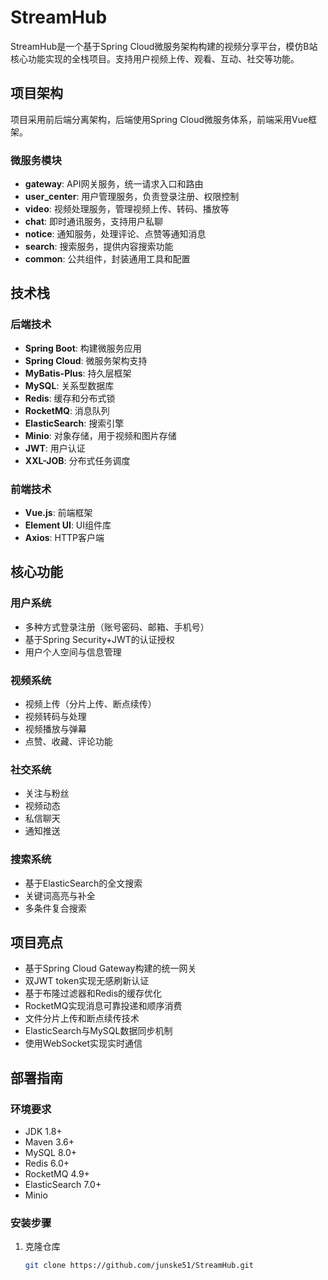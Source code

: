# StreamHub


StreamHub是一个基于Spring Cloud微服务架构构建的视频分享平台，模仿B站核心功能实现的全栈项目。支持用户视频上传、观看、互动、社交等功能。

## 项目架构

项目采用前后端分离架构，后端使用Spring Cloud微服务体系，前端采用Vue框架。

### 微服务模块

- **gateway**: API网关服务，统一请求入口和路由
- **user_center**: 用户管理服务，负责登录注册、权限控制
- **video**: 视频处理服务，管理视频上传、转码、播放等
- **chat**: 即时通讯服务，支持用户私聊
- **notice**: 通知服务，处理评论、点赞等通知消息
- **search**: 搜索服务，提供内容搜索功能
- **common**: 公共组件，封装通用工具和配置

## 技术栈

### 后端技术
- **Spring Boot**: 构建微服务应用
- **Spring Cloud**: 微服务架构支持
- **MyBatis-Plus**: 持久层框架
- **MySQL**: 关系型数据库
- **Redis**: 缓存和分布式锁
- **RocketMQ**: 消息队列
- **ElasticSearch**: 搜索引擎
- **Minio**: 对象存储，用于视频和图片存储
- **JWT**: 用户认证
- **XXL-JOB**: 分布式任务调度

### 前端技术
- **Vue.js**: 前端框架
- **Element UI**: UI组件库
- **Axios**: HTTP客户端

## 核心功能

### 用户系统
- 多种方式登录注册（账号密码、邮箱、手机号）
- 基于Spring Security+JWT的认证授权
- 用户个人空间与信息管理

### 视频系统
- 视频上传（分片上传、断点续传）
- 视频转码与处理
- 视频播放与弹幕
- 点赞、收藏、评论功能

### 社交系统
- 关注与粉丝
- 视频动态
- 私信聊天
- 通知推送

### 搜索系统
- 基于ElasticSearch的全文搜索
- 关键词高亮与补全
- 多条件复合搜索

## 项目亮点

- 基于Spring Cloud Gateway构建的统一网关
- 双JWT token实现无感刷新认证
- 基于布隆过滤器和Redis的缓存优化
- RocketMQ实现消息可靠投递和顺序消费
- 文件分片上传和断点续传技术
- ElasticSearch与MySQL数据同步机制
- 使用WebSocket实现实时通信

## 部署指南

### 环境要求
- JDK 1.8+
- Maven 3.6+
- MySQL 8.0+
- Redis 6.0+
- RocketMQ 4.9+
- ElasticSearch 7.0+
- Minio

### 安装步骤
1. 克隆仓库
   ```bash
   git clone https://github.com/junske51/StreamHub.git